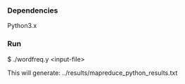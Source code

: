 ### Dependencies

Python3.x

### Run

$ ./wordfreq.y \<input-file\>

This will generate: ../results/mapreduce_python_results.txt
